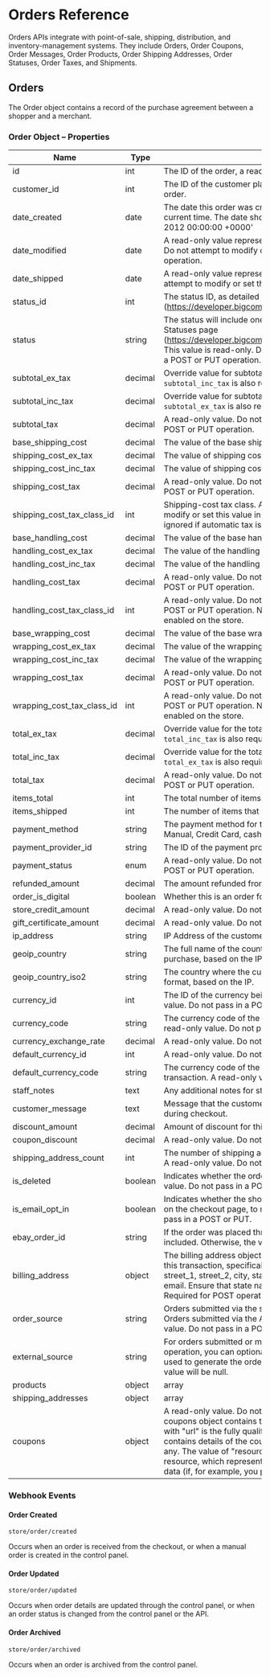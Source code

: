 # <span class="jumptarget"> Orders Reference</span>

Orders APIs integrate with point-of-sale, shipping, distribution, and inventory-management systems. They include Orders, Order Coupons, Order Messages, Order Products, Order Shipping Addresses, Order Statuses, Order Taxes, and Shipments.

## <span class="jumptarget"> Orders </span>

The Order object contains a record of the purchase agreement between a shopper and a merchant.

### <span class="jumptarget"> Order Object – Properties </span>

| Name | Type | Description |
| --- | --- | --- |
| id | int | The ID of the order, a read-only value. Do not pass in PUT or POST. |
| customer_id | int | The ID of the customer placing the order; or 0 if it was a guest order. |
| date_created | date | The date this order was created, if not specified, will default to the current time. The date should be in RFC format, e.g.: 'Tue, 20 Nov 2012 00:00:00 +0000' |
| date_modified | date | A read-only value representing the last modification of the order. Do not attempt to modify or set this value in a POST or PUT operation. |
| date_shipped | date | A read-only value representing the date of shipment. Do not attempt to modify or set this value in a POST or PUT operation. |
| status_id | int | The status ID, as detailed in the Order Statuses page (https://developer.bigcommerce.com/api/stores/v2/order_statuses). |
| status | string | The status will include one of the string values listed in the Order Statuses page (https://developer.bigcommerce.com/api/stores/v2/order_statuses). This value is read-only. Do not attempt to modify or set this value in a POST or PUT operation. |
| subtotal_ex_tax | decimal | Override value for subtotal excluding tax. If specified, the field `subtotal_inc_tax` is also required. |
| subtotal_inc_tax | decimal | Override value for subtotal including tax. If specified, the field `subtotal_ex_tax` is also required. |
| subtotal_tax | decimal | A read-only value. Do not attempt to modify or set this value in a POST or PUT operation. |
| base_shipping_cost | decimal | The value of the base shipping cost |
| shipping_cost_ex_tax | decimal | The value of shipping cost excluding tax |
| shipping_cost_inc_tax | decimal | The value of shipping cost including tax |
| shipping_cost_tax | decimal | A read-only value. Do not attempt to modify or set this value in a POST or PUT operation. |
| shipping_cost_tax_class_id | int | Shipping-cost tax class. A read-only value. Do not attempt to modify or set this value in a POST or PUT operation. NOTE: Value ignored if automatic tax is enabled on the store. |
| base_handling_cost | decimal | The value of the base handling cost |
| handling_cost_ex_tax | decimal | The value of the handling cost excluding tax |
| handling_cost_inc_tax | decimal | The value of the handling cost including tax |
| handling_cost_tax | decimal | A read-only value. Do not attempt to modify or set this value in a POST or PUT operation. |
| handling_cost_tax_class_id | int | A read-only value. Do not attempt to modify or set this value in a POST or PUT operation. NOTE: Value ignored if automatic tax is enabled on the store. |
| base_wrapping_cost | decimal | The value of the base wrapping cost. |
| wrapping_cost_ex_tax | decimal | The value of the wrapping cost excluding tax. |
| wrapping_cost_inc_tax | decimal | The value of the wrapping cost including tax. |
| wrapping_cost_tax | decimal | A read-only value. Do not attempt to modify or set this value in a POST or PUT operation. |
| wrapping_cost_tax_class_id | int | A read-only value. Do not attempt to modify or set this value in a POST or PUT operation. NOTE: Value ignored if automatic tax is enabled on the store. |
| total_ex_tax | decimal | Override value for the total, excluding tax. If specified, the field `total_inc_tax` is also required. |
| total_inc_tax | decimal | Override value for the total, including tax. If specified, the field `total_ex_tax` is also required. |
| total_tax | decimal | A read-only value. Do not attempt to modify or set this value in a POST or PUT operation. |
| items_total | int | The total number of items in the order. |
| items_shipped | int | The number of items that have been shipped. |
| payment_method | string | The payment method for this order. Can be one of the following: Manual, Credit Card, cash, Test Payment Gateway, ... . |
| payment_provider_id | string | The ID of the payment provider, if a payment provider was used. |
| payment_status | enum | A read-only value. Do not attempt to modify or set this value in a POST or PUT operation. |
| refunded_amount | decimal | The amount refunded from this transaction. |
| order_is_digital | boolean | Whether this is an order for digital products. |
| store_credit_amount | decimal | A read-only value. Do not pass in a POST or PUT. |
| gift_certificate_amount | decimal | A read-only value. Do not pass in a POST or PUT. |
| ip_address | string | IP Address of the customer, if known. |
| geoip_country | string | The full name of the country where the customer made the purchase, based on the IP. |
| geoip_country_iso2 | string | The country where the customer made the purchase, in ISO2 format, based on the IP. |
| currency_id | int | The ID of the currency being used in this transaction. A read-only value. Do not pass in a POST or PUT. |
| currency_code | string | The currency code of the currency being used in this transaction. A read-only value. Do not pass in a POST or PUT. |
| currency_exchange_rate | decimal | A read-only value. Do not pass in a POST or PUT. |
| default_currency_id | int | A read-only value. Do not pass in a POST or PUT. |
| default_currency_code | string | The currency code of the default currency for this type of transaction. A read-only value. Do not pass in a POST or PUT. |
| staff_notes | text | Any additional notes for staff. |
| customer_message | text | Message that the customer entered into the `Order Comments` box during checkout. |
| discount_amount | decimal | Amount of discount for this transaction. |
| coupon_discount | decimal | A read-only value. Do not pass in a POST or PUT. |
| shipping_address_count | int | The number of shipping addresses associated with this transaction. A read-only value. Do not pass in a POST or PUT. |
| is_deleted | boolean | Indicates whether the order was deleted (archived). A read-only value. Do not pass in a POST or PUT. |
| is_email_opt_in | boolean | Indicates whether the shopper has selected an opt-in check box, on the checkout page, to receive emails. A read-only value. Do not pass in a POST or PUT. |
| ebay_order_id | string | If the order was placed through eBay, the eBay order number will be included. Otherwise, the value will be 0. |
| billing_address | object | The billing address object contains the billing address details for this transaction, specifically: first_name, last_name, company, street_1, street_2, city, state, zip, country, country_iso2, phone, and email. Ensure that state names are spelled out in full, e.g.: California. Required for POST operations. |
| order_source | string | Orders submitted via the store's website will include a "www" value. Orders submitted via the API will be set to "external". A read-only value. Do not pass in a POST or PUT. |
| external_source | string | For orders submitted or modified via the API, using a PUT or POST operation, you can optionally pass in a value identifying the system used to generate the order. For example: "POS". Otherwise, the value will be null. |
| products | object|array | Refer to https://developer.bigcommerce.com/api/orders/order/products |
| shipping_addresses | object|array | For PUT and POST operations, you can optionally pass a "shipping_addresses" object array, containing one or more shipping addresses. If you include more than one address, only the first will be used, as the API does not currently support shipping to more than one address. If you do not pass a shipping address, the billing address will be used. Refer to the "Order Shipping Address" page for the full list of name/value pairs (https://developer.bigcommerce.com/api/objects/v2/order_shipping_address). Not all fields are required. For an example of the syntax, refer to the Objects resource > "Create order" entry. For GET and other operations, the `shipping_addresses` object will consist of two addresses: the URI of a JSON object containing the shipping address details; and a context path that provides an alternate means of retrieving the data (if, for example, you prefer XML). For the syntax, refer to the Objects resource > "List orders" entry. |
| coupons | object | A read-only value. Do not attempt to pass in a PUT or POST. The coupons object contains two name/value pairs. The value paired with "url" is the fully qualified address of the JSON object array that contains details of the coupon(s) associated with this transaction, if any. The value of "resource" is the context path to the "coupons" resource, which represents an alternate means of retrieving the data (if, for example, you prefer XML). |

### <span class="jumptarget"> Webhook Events </span>

#### <span class="jumptarget"> Order Created </span>

```
store/order/created
```
Occurs when an order is received from the checkout, or when a manual order is created in the control panel.


#### <span class="jumptarget"> Order Updated </span>

```
store/order/updated
```
Occurs when order details are updated through the control panel, or when an order status is changed from the control panel or the API.

#### <span class="jumptarget"> Order Archived </span>

```
store/order/archived
```
Occurs when an order is archived from the control panel.
